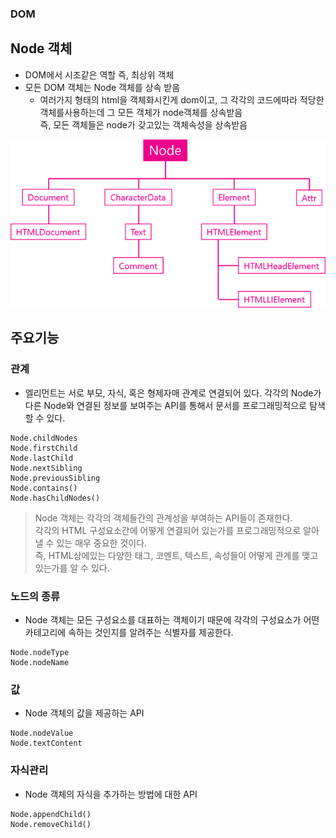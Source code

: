 ### DOM
## Node 객체
- DOM에서 시조같은 역할 즉, 최상위 객체
- 모든 DOM 객체는 Node 객체를 상속 받음
  - 여러가지 형태의 html을 객체화시킨게 dom이고, 그 각각의 코드에따라 적당한 객체를사용하는데 그 모든 객체가 node객체를 상속받음<br/>즉, 모든 객체들은 node가 갖고있는 객체속성을 상속받음

![Node](images/jsw07.png)


## 주요기능
### 관계
- 엘리먼트는 서로 부모, 자식, 혹은 형제자매 관계로 연결되어 있다. 각각의 Node가 다른 Node와 연결된 정보를 보여주는 API를 통해서 문서를 프로그래밍적으로 탐색할 수 있다.
```
Node.childNodes
Node.firstChild
Node.lastChild
Node.nextSibling
Node.previousSibling
Node.contains()
Node.hasChildNodes()
```
> Node 객체는 각각의 객체들간의 관계성을 부여하는 API들이 존재한다.<br/>각각의 HTML 구성요소간에 어떻게 연결되어 있는가를 프로그래밍적으로 알아낼 수 있는 매우 중요한 것이다.<br/>즉, HTML상에있는 다양한 태그, 코멘트, 텍스트, 속성들이 어떻게 관계를 맺고 있는가를 알 수 있다.

### 노드의 종류
- Node 객체는 모든 구성요소를 대표하는 객체이기 때문에 각각의 구성요소가 어떤 카테고리에 속하는 것인지를 알려주는 식별자를 제공한다.
```
Node.nodeType
Node.nodeName
```

### 값
- Node 객체의 값을 제공하는 API
```
Node.nodeValue
Node.textContent
```

### 자식관리
- Node 객체의 자식을 추가하는 방법에 대한 API
```
Node.appendChild()
Node.removeChild()
```
